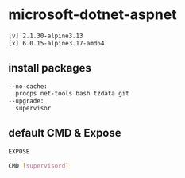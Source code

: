 # microsoft-dotnet-aspnet
```bash
[v] 2.1.30-alpine3.13
[x] 6.0.15-alpine3.17-amd64
```
## install packages
```bash 
--no-cache:
  procps net-tools bash tzdata git
--upgrade: 
  supervisor
```

## default CMD & Expose
```bash
EXPOSE 

CMD [supervisord]

```
